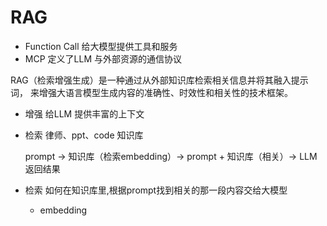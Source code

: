 # RAG
- Function Call 给大模型提供工具和服务
- MCP 定义了LLM 与外部资源的通信协议

RAG（检索增强生成）是一种通过从外部知识库检索相关信息并将其融入提示词，
来增强大语言模型生成内容的准确性、时效性和相关性的技术框架。

- 增强
    给LLM 提供丰富的上下文
- 检索
    律师、ppt、code 知识库 

    prompt -> 知识库（检索embedding）-> prompt + 知识库（相关）-> LLM
    返回结果

- 检索
    如何在知识库里,根据prompt找到相关的那一段内容交给大模型

    - embedding